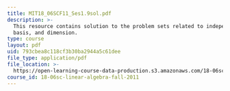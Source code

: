 ```yaml
---
title: MIT18_06SCF11_Ses1.9sol.pdf
description: >-
  This resource contains solution to the problem sets related to independence,
  basis, and dimension.
type: course
layout: pdf
uid: 793cbea8c118cf3b30ba2944a5c61dee
file_type: application/pdf
file_location: >-
  https://open-learning-course-data-production.s3.amazonaws.com/18-06sc-linear-algebra-fall-2011/793cbea8c118cf3b30ba2944a5c61dee_MIT18_06SCF11_Ses1.9sol.pdf
course_id: 18-06sc-linear-algebra-fall-2011
---
```

